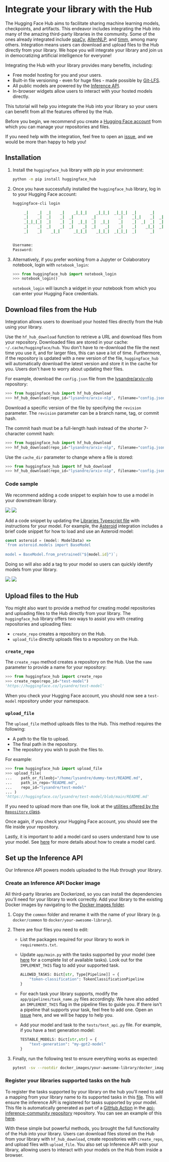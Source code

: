 # Integrate your library with the Hub

The Hugging Face Hub aims to facilitate sharing machine learning models, checkpoints, and artifacts. This endeavor includes integrating the Hub into many of the amazing third-party libraries in the community. Some of the ones already integrated include [spaCy](https://spacy.io/usage/projects#huggingface_hub), [AllenNLP](https://allennlp.org/), and [timm](https://rwightman.github.io/pytorch-image-models/), among many others. Integration means users can download and upload files to the Hub directly from your library. We hope you will integrate your library and join us in democratizing artificial intelligence for everyone!

Integrating the Hub with your library provides many benefits, including:

- Free model hosting for you and your users.
- Built-in file versioning - even for huge files - made possible by [Git-LFS](https://git-lfs.github.com/).
- All public models are powered by the [Inference API](https://huggingface.co/docs/api-inference/index).
- In-browser widgets allow users to interact with your hosted models directly.

This tutorial will help you integrate the Hub into your library so your users can benefit from all the features offered by the Hub.

Before you begin, we recommend you create a [Hugging Face account](https://huggingface.co/join) from which you can manage your repositories and files. 

If you need help with the integration, feel free to open an [issue](https://github.com/huggingface/huggingface_hub/issues/new/choose), and we would be more than happy to help you!

## Installation

1. Install the `huggingface_hub` library with pip in your environment:

   ```bash
   python -m pip install huggingface_hub
   ```

2. Once you have successfully installed the `huggingface_hub` library, log in to your Hugging Face account:

   ```bash
   huggingface-cli login
   ```

   ```bash
        _|    _|  _|    _|    _|_|_|    _|_|_|  _|_|_|  _|      _|    _|_|_|      _|_|_|_|    _|_|      _|_|_|  _|_|_|_|
        _|    _|  _|    _|  _|        _|          _|    _|_|    _|  _|            _|        _|    _|  _|        _|
        _|_|_|_|  _|    _|  _|  _|_|  _|  _|_|    _|    _|  _|  _|  _|  _|_|      _|_|_|    _|_|_|_|  _|        _|_|_|
        _|    _|  _|    _|  _|    _|  _|    _|    _|    _|    _|_|  _|    _|      _|        _|    _|  _|        _|
        _|    _|    _|_|      _|_|_|    _|_|_|  _|_|_|  _|      _|    _|_|_|      _|        _|    _|    _|_|_|  _|_|_|_|

        
   Username: 
   Password:
   ```

3. Alternatively, if you prefer working from a Jupyter or Colaboratory notebook, login with `notebook_login`:

   ```python
   >>> from huggingface_hub import notebook_login
   >>> notebook_login()
   ```

   `notebook_login` will launch a widget in your notebook from which you can enter your Hugging Face credentials.

## Download files from the Hub

Integration allows users to download your hosted files directly from the Hub using your library. 

Use the `hf_hub_download` function to retrieve a URL and download files from your repository. Downloaded files are stored in your cache: `~/.cache/huggingface/hub`. You don't have to re-download the file the next time you use it, and for larger files, this can save a lot of time. Furthermore, if the repository is updated with a new version of the file, `huggingface_hub` will automatically download the latest version and store it in the cache for you. Users don't have to worry about updating their files.

For example, download the `config.json` file from the [lysandre/arxiv-nlp](https://huggingface.co/lysandre/arxiv-nlp) repository:

```python
>>> from huggingface_hub import hf_hub_download
>>> hf_hub_download(repo_id="lysandre/arxiv-nlp", filename="config.json")
```

Download a specific version of the file by specifying the `revision` parameter. The `revision` parameter can be a branch name, tag, or commit hash. 

The commit hash must be a full-length hash instead of the shorter 7-character commit hash:

```python
>>> from huggingface_hub import hf_hub_download
>>> hf_hub_download(repo_id="lysandre/arxiv-nlp", filename="config.json", revision="877b84a8f93f2d619faa2a6e514a32beef88ab0a")
```

Use the `cache_dir` parameter to change where a file is stored:

```python
>>> from huggingface_hub import hf_hub_download
>>> hf_hub_download(repo_id="lysandre/arxiv-nlp", filename="config.json", cache_dir="/home/lysandre/test")
```

### Code sample

We recommend adding a code snippet to explain how to use a model in your downstream library. 

<div class="flex justify-center">
<img class="block dark:hidden" src="https://huggingface.co/datasets/huggingface/documentation-images/resolve/main/hub/code_snippet.png"/>
<img class="hidden dark:block" src="https://huggingface.co/datasets/huggingface/documentation-images/resolve/main/hub/code_snippet-dark.png"/>
</div>

Add a code snippet by updating the [Libraries Typescript file](https://github.com/huggingface/hub-docs/blob/main/js/src/lib/interfaces/Libraries.ts) with instructions for your model. For example, the [Asteroid](https://huggingface.co/asteroid-team) integration includes a brief code snippet for how to load and use an Asteroid model:

```typescript
const asteroid = (model: ModelData) =>
`from asteroid.models import BaseModel
  
model = BaseModel.from_pretrained("${model.id}")`;
```

Doing so will also add a tag to your model so users can quickly identify models from your library.

<div class="flex justify-center">
<img class="block dark:hidden" src="https://huggingface.co/datasets/huggingface/documentation-images/resolve/main/hub/libraries-tags.png"/>
<img class="hidden dark:block" src="https://huggingface.co/datasets/huggingface/documentation-images/resolve/main/hub/libraries-tags-dark.png"/>
</div>

## Upload files to the Hub

You might also want to provide a method for creating model repositories and uploading files to the Hub directly from your library. The `huggingface_hub` library offers two ways to assist you with creating repositories and uploading files:

- `create_repo` creates a repository on the Hub.
- `upload_file` directly uploads files to a repository on the Hub.

### `create_repo`

The `create_repo` method creates a repository on the Hub. Use the `name` parameter to provide a name for your repository:

```python
>>> from huggingface_hub import create_repo
>>> create_repo(repo_id="test-model")
'https://huggingface.co/lysandre/test-model'
```

When you check your Hugging Face account, you should now see a `test-model` repository under your namespace.

### `upload_file`

The `upload_file` method uploads files to the Hub. This method requires the following:

- A path to the file to upload.
- The final path in the repository.
- The repository you wish to push the files to.

For example:

```python
>>> from huggingface_hub import upload_file
>>> upload_file(
...    path_or_fileobj="/home/lysandre/dummy-test/README.md", 
...    path_in_repo="README.md", 
...    repo_id="lysandre/test-model"
... )
'https://huggingface.co/lysandre/test-model/blob/main/README.md'
```

If you need to upload more than one file, look at the [utilities offered by the `Repository` class](https://huggingface.co/docs/huggingface_hub/package_reference/repository).

Once again, if you check your Hugging Face account, you should see the file inside your repository.

Lastly, it is important to add a model card so users understand how to use your model. See [here](./model-cards) for more details about how to create a model card.

## Set up the Inference API

Our Inference API powers models uploaded to the Hub through your library.

### Create an Inference API Docker image 

All third-party libraries are Dockerized, so you can install the dependencies you'll need for your library to work correctly. Add your library to the existing Docker images by navigating to the [Docker images folder](https://github.com/huggingface/api-inference-community/tree/main/docker_images).

1. Copy the `common` folder and rename it with the name of your library (e.g. `docker/common` to `docker/your-awesome-library`).
2. There are four files you need to edit:
    * List the packages required for your library to work in `requirements.txt`.
    * Update `app/main.py` with the tasks supported by your model (see [here](https://github.com/huggingface/api-inference-community) for a complete list of available tasks). Look out for the `IMPLEMENT_THIS` flag to add your supported task.

       ```python
       ALLOWED_TASKS: Dict[str, Type[Pipeline]] = {
           "token-classification": TokenClassificationPipeline
       }
       ```

    * For each task your library supports, modify the `app/pipelines/task_name.py` files accordingly. We have also added an `IMPLEMENT_THIS` flag in the pipeline files to guide you. If there isn't a pipeline that supports your task, feel free to add one. Open an [issue](https://github.com/huggingface/hub-docs/issues/new) here, and we will be happy to help you.
    * Add your model and task to the `tests/test_api.py` file. For example, if you have a text generation model:

       ```python
       TESTABLE_MODELS: Dict[str,str] = {
           "text-generation": "my-gpt2-model"
       }
       ```
3. Finally, run the following test to ensure everything works as expected:

    ```bash
    pytest -sv --rootdir docker_images/your-awesome-library/docker_images/your-awesome-library/
    ```

### Register your libraries supported tasks on the hub

To register the tasks supported by your library on the hub you'll need to add a mapping from your library name to its supported tasks in this [file](https://github.com/huggingface/hub-docs/blob/main/js/src/lib/interfaces/LibrariesToTasks.ts). This will ensure the inference API is registered for tasks supported by your model. This file is automatically generated as part of a [GitHub Action](https://github.com/huggingface/api-inference-community/actions/workflows/python-api-export-tasks.yaml) in the [
api-inference-community repository](https://github.com/huggingface/api-inference-community) repository. You can see an example of this [here](https://github.com/huggingface/api-inference-community/actions/runs/5126874210/jobs/9221890853#step:5:8).

With these simple but powerful methods, you brought the full functionality of the Hub into your library. Users can download files stored on the Hub from your library with `hf_hub_download`, create repositories with `create_repo`, and upload files with `upload_file`. You also set up Inference API with your library, allowing users to interact with your models on the Hub from inside a browser.